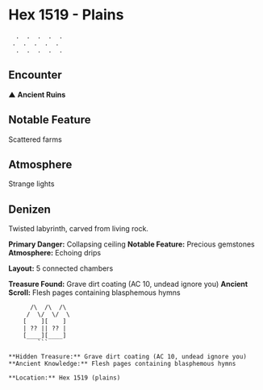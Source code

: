 # Hex 1519 - Plains
```
  .  .  .  .  .
 .  .  .  .  .
  .  .  .  .  .
```

## Encounter

▲ **Ancient Ruins**

## Notable Feature

Scattered farms

## Atmosphere

Strange lights

## Denizen

Twisted labyrinth, carved from living rock.

**Primary Danger:** Collapsing ceiling
**Notable Feature:** Precious gemstones
**Atmosphere:** Echoing drips

**Layout:** 5 connected chambers

**Treasure Found:** Grave dirt coating (AC 10, undead ignore you)
**Ancient Scroll:** Flesh pages containing blasphemous hymns


```
      /\  /\  /\
     /  \/  \/  \
    [    ][    ]
    | ?? || ?? |
    [____][____]
        ```

**Hidden Treasure:** Grave dirt coating (AC 10, undead ignore you)
**Ancient Knowledge:** Flesh pages containing blasphemous hymns

**Location:** Hex 1519 (plains)
